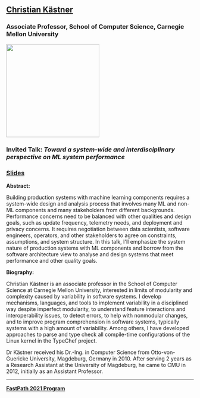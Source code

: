 ## [Christian Kästner](https://www.cs.cmu.edu/~ckaestne)
### Associate Professor, School of Computer Science, Carnegie Mellon University

<img src="https://www.isri.cmu.edu/images/people/kaestner-christian.JPG" width="250">

### Invited Talk:  *Toward a system-wide and interdisciplinary perspective on ML system performance*

### [Slides](https://ckaestne.github.io/seai/talks/fastpath21/fastpath.html)

**Abstract:**

Building production systems with machine learning components requires a system-wide design and analysis process that involves many ML and non-ML components and many stakeholders from different backgrounds. Performance concerns need to be balanced with other qualities and design goals, such as update frequency, telemetry needs, and deployment and privacy concerns. It requires negotiation between data scientists, software engineers, operators, and other stakeholders to agree on constraints, assumptions, and system structure. In this talk, I'll emphasize the system nature of production systems with ML components and borrow from the software architecture view to analyse and design systems that meet performance and other quality goals.

**Biography:**

Christian Kästner is an associate professor in the School of Computer Science at Carnegie Mellon University, interested in limits of modularity and complexity caused by variability in software systems. I develop mechanisms, languages, and tools to implement variability in a disciplined way despite imperfect modularity, to understand feature interactions and interoperability issues, to detect errors, to help with nonmodular changes, and to improve program comprehension in software systems, typically systems with a high amount of variability. Among others, I have developed approaches to parse and type check all compile-time configurations of the Linux kernel in the TypeChef project.

Dr Kästner received his Dr.-Ing. in Computer Science from Otto-von-Guericke University, Magdeburg, Germany in 2010.  After serving 2 years as a Research Assistant at the University of Magdeburg, he came to CMU in 2012, initially as an Assistant Professor.

----
**[FastPath 2021 Program](https://tinyurl.com/fastpath2021/Program)**

